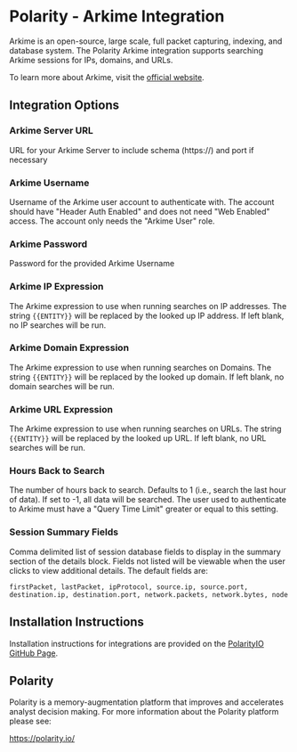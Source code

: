 # Polarity - Arkime Integration

Arkime is an open-source, large scale, full packet capturing, indexing, and database system. The Polarity Arkime integration supports searching Arkime sessions for IPs, domains, and URLs. 

To learn more about Arkime, visit the [official website](https://arkime.com/).

## Integration Options

### Arkime Server URL

URL for your Arkime Server to include schema (https://) and port if necessary

### Arkime Username
Username of the Arkime user account to authenticate with. The account should have "Header Auth Enabled" and does not need "Web Enabled" access.  The account only needs the "Arkime User" role.  

### Arkime Password
Password for the provided Arkime Username

### Arkime IP Expression
The Arkime expression to use when running searches on IP addresses. The string `{{ENTITY}}` will be replaced by the looked up IP address. If left blank, no IP searches will be run.

### Arkime Domain Expression
The Arkime expression to use when running searches on Domains. The string `{{ENTITY}}` will be replaced by the looked up domain. If left blank, no domain searches will be run.

### Arkime URL Expression
The Arkime expression to use  when running searches on URLs. The string `{{ENTITY}}` will be replaced by the looked up URL. If left blank, no URL searches will be run.

### Hours Back to Search
The number of hours back to search. Defaults to 1 (i.e., search the last hour of data). If set to -1, all data will be searched. The user used to authenticate to Arkime must have a "Query Time Limit" greater or equal to this setting.

### Session Summary Fields
Comma delimited list of session database fields to display in the summary section of the details block. Fields not listed will be viewable when the user clicks to view additional details. The default fields are:
```
firstPacket, lastPacket, ipProtocol, source.ip, source.port, destination.ip, destination.port, network.packets, network.bytes, node
```

## Installation Instructions

Installation instructions for integrations are provided on the [PolarityIO GitHub Page](https://polarityio.github.io/).

## Polarity

Polarity is a memory-augmentation platform that improves and accelerates analyst decision making. For more information about the Polarity platform please see:

https://polarity.io/
